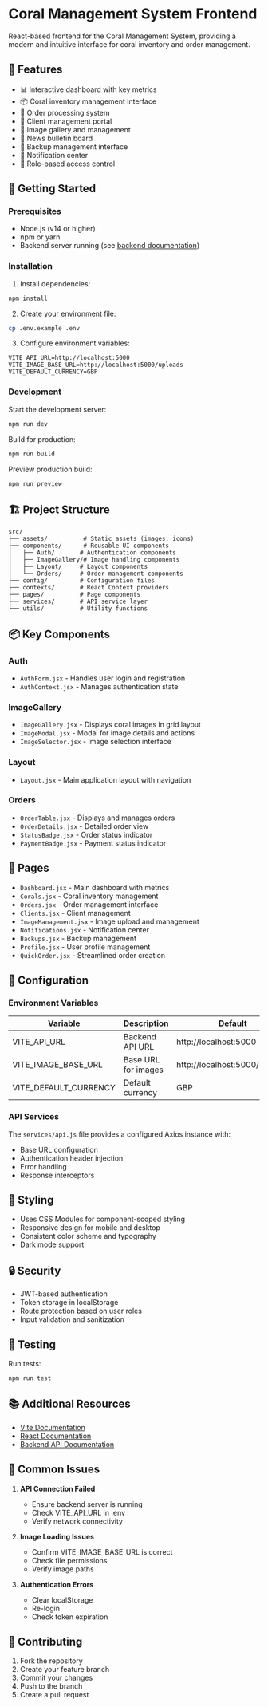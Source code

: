 # Coral Management System Frontend

React-based frontend for the Coral Management System, providing a modern and intuitive interface for coral inventory and order management.

## 🌟 Features

- 📊 Interactive dashboard with key metrics
- 📦 Coral inventory management interface
- 🛒 Order processing system
- 👥 Client management portal
- 📸 Image gallery and management
- 📢 News bulletin board
- 💾 Backup management interface
- 📨 Notification center
- 🔐 Role-based access control

## 🚀 Getting Started

### Prerequisites

- Node.js (v14 or higher)
- npm or yarn
- Backend server running (see [backend documentation](../backend/README.md))

### Installation

1. Install dependencies:
```bash
npm install
```

2. Create your environment file:
```bash
cp .env.example .env
```

3. Configure environment variables:
```env
VITE_API_URL=http://localhost:5000
VITE_IMAGE_BASE_URL=http://localhost:5000/uploads
VITE_DEFAULT_CURRENCY=GBP
```

### Development

Start the development server:
```bash
npm run dev
```

Build for production:
```bash
npm run build
```

Preview production build:
```bash
npm run preview
```

## 🏗 Project Structure

```
src/
├── assets/          # Static assets (images, icons)
├── components/      # Reusable UI components
│   ├── Auth/       # Authentication components
│   ├── ImageGallery/# Image handling components
│   ├── Layout/     # Layout components
│   └── Orders/     # Order management components
├── config/         # Configuration files
├── contexts/       # React Context providers
├── pages/          # Page components
├── services/       # API service layer
└── utils/          # Utility functions
```

## 📦 Key Components

### Auth
- `AuthForm.jsx` - Handles user login and registration
- `AuthContext.jsx` - Manages authentication state

### ImageGallery
- `ImageGallery.jsx` - Displays coral images in grid layout
- `ImageModal.jsx` - Modal for image details and actions
- `ImageSelector.jsx` - Image selection interface

### Layout
- `Layout.jsx` - Main application layout with navigation

### Orders
- `OrderTable.jsx` - Displays and manages orders
- `OrderDetails.jsx` - Detailed order view
- `StatusBadge.jsx` - Order status indicator
- `PaymentBadge.jsx` - Payment status indicator

## 📄 Pages

- `Dashboard.jsx` - Main dashboard with metrics
- `Corals.jsx` - Coral inventory management
- `Orders.jsx` - Order management interface
- `Clients.jsx` - Client management
- `ImageManagement.jsx` - Image upload and management
- `Notifications.jsx` - Notification center
- `Backups.jsx` - Backup management
- `Profile.jsx` - User profile management
- `QuickOrder.jsx` - Streamlined order creation

## 🔧 Configuration

### Environment Variables

| Variable | Description | Default |
|----------|-------------|---------|
| VITE_API_URL | Backend API URL | http://localhost:5000 |
| VITE_IMAGE_BASE_URL | Base URL for images | http://localhost:5000/uploads |
| VITE_DEFAULT_CURRENCY | Default currency | GBP |

### API Services

The `services/api.js` file provides a configured Axios instance with:
- Base URL configuration
- Authentication header injection
- Error handling
- Response interceptors

## 🎨 Styling

- Uses CSS Modules for component-scoped styling
- Responsive design for mobile and desktop
- Consistent color scheme and typography
- Dark mode support

## 🔒 Security

- JWT-based authentication
- Token storage in localStorage
- Route protection based on user roles
- Input validation and sanitization

## 🧪 Testing

Run tests:
```bash
npm run test
```

## 📚 Additional Resources

- [Vite Documentation](https://vitejs.dev/)
- [React Documentation](https://reactjs.org/)
- [Backend API Documentation](../backend/README.md)

## 🐛 Common Issues

1. **API Connection Failed**
   - Ensure backend server is running
   - Check VITE_API_URL in .env
   - Verify network connectivity

2. **Image Loading Issues**
   - Confirm VITE_IMAGE_BASE_URL is correct
   - Check file permissions
   - Verify image paths

3. **Authentication Errors**
   - Clear localStorage
   - Re-login
   - Check token expiration

## 🤝 Contributing

1. Fork the repository
2. Create your feature branch
3. Commit your changes
4. Push to the branch
5. Create a pull request
